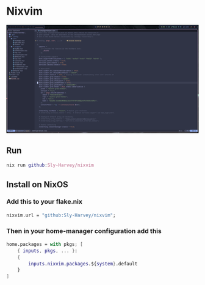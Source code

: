 # Nixvim

![Screenshot](./preview.png)

## Run
```Nix
nix run github:Sly-Harvey/nixvim
```

## Install on NixOS
### Add this to your flake.nix
```Nix
nixvim.url = "github:Sly-Harvey/nixvim";
```
### Then in your home-manager configuration add this
```Nix
home.packages = with pkgs; [
    { inputs, pkgs, ... }:
    {
        inputs.nixvim.packages.${system}.default
    }
]
```
